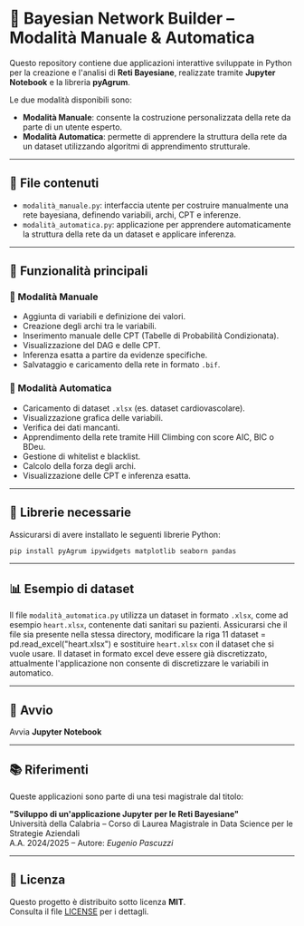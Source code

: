 # 🧠 Bayesian Network Builder – Modalità Manuale & Automatica

Questo repository contiene due applicazioni interattive sviluppate in Python per la creazione e l'analisi di **Reti Bayesiane**, realizzate tramite **Jupyter Notebook** e la libreria **pyAgrum**.

Le due modalità disponibili sono:

- **Modalità Manuale**: consente la costruzione personalizzata della rete da parte di un utente esperto.
- **Modalità Automatica**: permette di apprendere la struttura della rete da un dataset utilizzando algoritmi di apprendimento strutturale.

---

## 📁 File contenuti

- `modalità_manuale.py`: interfaccia utente per costruire manualmente una rete bayesiana, definendo variabili, archi, CPT e inferenze.
- `modalità_automatica.py`: applicazione per apprendere automaticamente la struttura della rete da un dataset e applicare inferenza.

---

## 🚀 Funzionalità principali

### 🔧 Modalità Manuale

- Aggiunta di variabili e definizione dei valori.
- Creazione degli archi tra le variabili.
- Inserimento manuale delle CPT (Tabelle di Probabilità Condizionata).
- Visualizzazione del DAG e delle CPT.
- Inferenza esatta a partire da evidenze specifiche.
- Salvataggio e caricamento della rete in formato `.bif`.

### 🤖 Modalità Automatica

- Caricamento di dataset `.xlsx` (es. dataset cardiovascolare).
- Visualizzazione grafica delle variabili.
- Verifica dei dati mancanti.
- Apprendimento della rete tramite Hill Climbing con score AIC, BIC o BDeu.
- Gestione di whitelist e blacklist.
- Calcolo della forza degli archi.
- Visualizzazione delle CPT e inferenza esatta.

---

## 🧰 Librerie necessarie

Assicurarsi di avere installato le seguenti librerie Python:

```bash
pip install pyAgrum ipywidgets matplotlib seaborn pandas
```

---

## 📊 Esempio di dataset

Il file `modalità_automatica.py` utilizza un dataset in formato `.xlsx`, come ad esempio `heart.xlsx`, contenente dati sanitari su pazienti. Assicurarsi che il file sia presente nella stessa directory, modificare la riga 11 dataset = pd.read_excel("heart.xlsx") e sostituire  `heart.xlsx` con il dataset che si vuole usare. Il dataset in formato excel deve essere già discretizzato, attualmente l'applicazione non consente di discretizzare le variabili in automatico.

---

## 📌 Avvio

Avvia **Jupyter Notebook** 

---

## 📚 Riferimenti

Queste applicazioni sono parte di una tesi magistrale dal titolo:

**"Sviluppo di un'applicazione Jupyter per le Reti Bayesiane"**  
Università della Calabria – Corso di Laurea Magistrale in Data Science per le Strategie Aziendali  
A.A. 2024/2025 – Autore: *Eugenio Pascuzzi*

---

## 🪪 Licenza

Questo progetto è distribuito sotto licenza **MIT**.  
Consulta il file [LICENSE](./LICENSE) per i dettagli.
